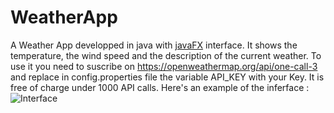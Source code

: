 # WeatherApp
A Weather App developped in java with  [javaFX](https://openjfx.io/) interface. It shows the temperature, the wind speed and the description of the current weather. To use it you need to suscribe on https://openweathermap.org/api/one-call-3 and replace in config.properties file the variable API_KEY with your Key. It is free of charge under 1000 API calls. 
Here's an example of the inferface :
![Interface](https://image.noelshack.com/fichiers/2023/23/3/1686142946-screenshot-from-2023-06-07-15-02-19.png)
